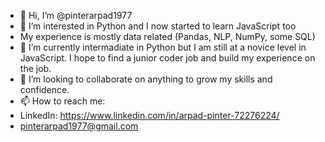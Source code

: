 - 👋 Hi, I’m @pinterarpad1977
- 👀 I’m interested in Python and I now started to learn JavaScript too
- My experience is mostly data related (Pandas, NLP, NumPy, some SQL)
- 🌱 I’m currently intermadiate in Python but I am still at a novice level in JavaScript. I hope to find a junior coder job and build my experience on the job.
- 💞️ I’m looking to collaborate on anything to grow my skills and confidence.
- 📫 How to reach me:
-   LinkedIn: https://www.linkedin.com/in/arpad-pinter-72276224/
-   pinterarpad1977@gmail.com

<!---
pinterarpad1977/pinterarpad1977 is a ✨ special ✨ repository because its `README.md` (this file) appears on your GitHub profile.
You can click the Preview link to take a look at your changes.
--->

